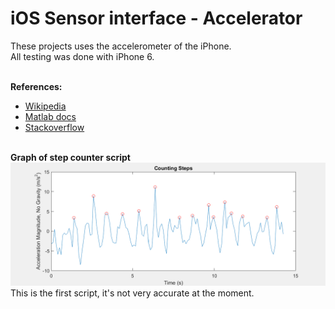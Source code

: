 <h1>iOS Sensor interface - Accelerator </h1>
These projects uses the accelerometer of the iPhone. <br/>
All testing was done with iPhone 6.<br/><br/>

<b>References:</b><br/>
- <a href="https://en.wikipedia.org/wiki/Accelerometer">Wikipedia</a><br/>
- <a href="http://se.mathworks.com/help/supportpkg/iossensor/ug/acquire-sensor-data.html#buy0l93">Matlab docs</a><br/>
- <a href="http://stackoverflow.com/questions/2122333/how-to-count-the-number-of-steps-using-the-accelerometer">Stackoverflow</a><br/><br/>

<b>Graph of step counter script</b>
<img src="./StepCount.png"></img>
This is the first script, it's not very accurate at the moment.

